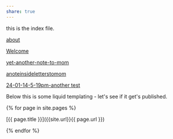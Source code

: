 ```yaml
---
share: true
---
```



this is the index file.

[about](./about.md)

[Welcome](./Welcome.md)

[yet-another-note-to-mom](./LettersToMom/yet-another-note-to-mom.md)

[anoteinsideletterstomom](./LettersToMom/anoteinsideletterstomom.md)


[24-01-14-5-19pm-another test](./LettersToMom/24-01-14-5-19pm-another%20test.md)



Below this is some liquid templating - let's see if it get's published.



{% for page in site.pages %}

[{{ page.title }}]({{site.url}}{{ page.url }})

{% endfor %}    
